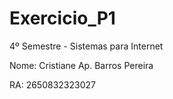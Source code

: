 # Exercicio_P1


4º Semestre - Sistemas para Internet

Nome: Cristiane Ap. Barros Pereira

RA: 2650832323027
